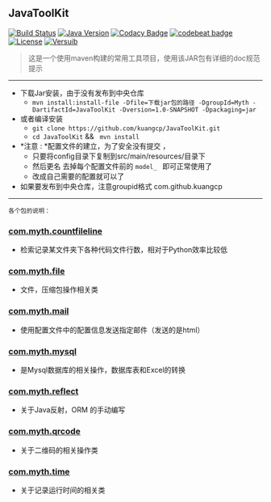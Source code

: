 ## JavaToolKit
[![Build Status](https://travis-ci.org/Kuangcp/JavaToolKit.svg?branch=master)](https://travis-ci.org/Kuangcp/JavaToolKit)
[![Java Version](https://img.shields.io/badge/Java-JRE%208-red.svg)](https://www.java.com/download/)
[![Codacy Badge](https://api.codacy.com/project/badge/Grade/a98ea20e4ff64eee90c43ac2a480e9a8)](https://www.codacy.com/app/Kuangcp/JavaToolKit?utm_source=github.com&amp;utm_medium=referral&amp;utm_content=Kuangcp/JavaToolKit&amp;utm_campaign=Badge_Grade)
[![codebeat badge](https://codebeat.co/badges/9ff07ca0-4c34-448d-a594-507fd9d34ec6)](https://codebeat.co/projects/github-com-kuangcp-javatoolkit-master)
[![License](https://img.shields.io/badge/license-MIT-brightgreen.svg)](LICENSE.md) 
[![Versuib](https://img.shields.io/github/tag/Kuangcp/JavaToolKit.svg)](https://github.com/Kuangcp/JavaToolKit/releases)

> 这是一个使用maven构建的常用工具项目，使用该JAR包有详细的doc规范提示
**********************************
- 下载Jar安装，由于没有发布到中央仓库
    - `mvn install:install-file -Dfile=下载jar包的路径 -DgroupId=Myth -DartifactId=JavaToolKit -Dversion=1.0-SNAPSHOT -Dpackaging=jar`
- 或者编译安装
    - `git clone https://github.com/kuangcp/JavaToolKit.git`
    - `cd JavaToolKit` && ` mvn install`
- *注意 : *配置文件的建立，为了安全没有提交 ，
    - 只要将config目录下复制到src/main/resources/目录下
    - 然后更名 去掉每个配置文件前的 `model_ ` 即可正常使用了
    - 改成自己需要的配置就可以了
- 如果要发布到中央仓库，注意groupid格式 com.github.kuangcp
****************************************

`各个包的说明：`

### [com.myth.countfileline](./src/main/java/com/myth/countfileline)
-  检索记录某文件夹下各种代码文件行数，相对于Python效率比较低

### [com.myth.file](./src/main/java/com/myth/file)
-  文件，压缩包操作相关类

### [com.myth.mail](./src/main/java/com/myth/mail)
-  使用配置文件中的配置信息发送指定邮件（发送的是html）

### [com.myth.mysql ](./src/main/java/com/myth/mysql)
-  是Mysql数据库的相关操作，数据库表和Excel的转换

### [com.myth.reflect](./src/main/java/com/myth/reflect)
- 关于Java反射，ORM 的手动编写

### [com.myth.qrcode](./src/main/java/com/myth/qrcode)
- 关于二维码的相关操作类

### [com.myth.time](./src/main/java/com/myth/time)
- 关于记录运行时间的相关类


